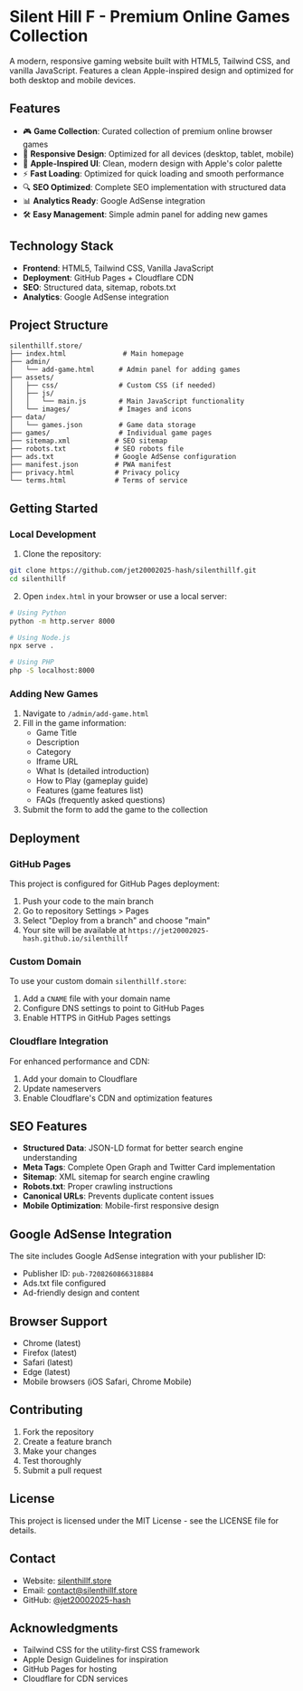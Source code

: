 # Silent Hill F - Premium Online Games Collection

A modern, responsive gaming website built with HTML5, Tailwind CSS, and vanilla JavaScript. Features a clean Apple-inspired design and optimized for both desktop and mobile devices.

## Features

- 🎮 **Game Collection**: Curated collection of premium online browser games
- 📱 **Responsive Design**: Optimized for all devices (desktop, tablet, mobile)
- 🎨 **Apple-Inspired UI**: Clean, modern design with Apple's color palette
- ⚡ **Fast Loading**: Optimized for quick loading and smooth performance
- 🔍 **SEO Optimized**: Complete SEO implementation with structured data
- 📊 **Analytics Ready**: Google AdSense integration
- 🛠️ **Easy Management**: Simple admin panel for adding new games

## Technology Stack

- **Frontend**: HTML5, Tailwind CSS, Vanilla JavaScript
- **Deployment**: GitHub Pages + Cloudflare CDN
- **SEO**: Structured data, sitemap, robots.txt
- **Analytics**: Google AdSense integration

## Project Structure

```
silenthillf.store/
├── index.html              # Main homepage
├── admin/
│   └── add-game.html      # Admin panel for adding games
├── assets/
│   ├── css/               # Custom CSS (if needed)
│   ├── js/
│   │   └── main.js        # Main JavaScript functionality
│   └── images/            # Images and icons
├── data/
│   └── games.json         # Game data storage
├── games/                 # Individual game pages
├── sitemap.xml           # SEO sitemap
├── robots.txt            # SEO robots file
├── ads.txt               # Google AdSense configuration
├── manifest.json         # PWA manifest
├── privacy.html          # Privacy policy
└── terms.html            # Terms of service
```

## Getting Started

### Local Development

1. Clone the repository:
```bash
git clone https://github.com/jet20002025-hash/silenthillf.git
cd silenthillf
```

2. Open `index.html` in your browser or use a local server:
```bash
# Using Python
python -m http.server 8000

# Using Node.js
npx serve .

# Using PHP
php -S localhost:8000
```

### Adding New Games

1. Navigate to `/admin/add-game.html`
2. Fill in the game information:
   - Game Title
   - Description
   - Category
   - Iframe URL
   - What Is (detailed introduction)
   - How to Play (gameplay guide)
   - Features (game features list)
   - FAQs (frequently asked questions)
3. Submit the form to add the game to the collection

## Deployment

### GitHub Pages

This project is configured for GitHub Pages deployment:

1. Push your code to the main branch
2. Go to repository Settings > Pages
3. Select "Deploy from a branch" and choose "main"
4. Your site will be available at `https://jet20002025-hash.github.io/silenthillf`

### Custom Domain

To use your custom domain `silenthillf.store`:

1. Add a `CNAME` file with your domain name
2. Configure DNS settings to point to GitHub Pages
3. Enable HTTPS in GitHub Pages settings

### Cloudflare Integration

For enhanced performance and CDN:

1. Add your domain to Cloudflare
2. Update nameservers
3. Enable Cloudflare's CDN and optimization features

## SEO Features

- **Structured Data**: JSON-LD format for better search engine understanding
- **Meta Tags**: Complete Open Graph and Twitter Card implementation
- **Sitemap**: XML sitemap for search engine crawling
- **Robots.txt**: Proper crawling instructions
- **Canonical URLs**: Prevents duplicate content issues
- **Mobile Optimization**: Mobile-first responsive design

## Google AdSense Integration

The site includes Google AdSense integration with your publisher ID:
- Publisher ID: `pub-7208260866318884`
- Ads.txt file configured
- Ad-friendly design and content

## Browser Support

- Chrome (latest)
- Firefox (latest)
- Safari (latest)
- Edge (latest)
- Mobile browsers (iOS Safari, Chrome Mobile)

## Contributing

1. Fork the repository
2. Create a feature branch
3. Make your changes
4. Test thoroughly
5. Submit a pull request

## License

This project is licensed under the MIT License - see the LICENSE file for details.

## Contact

- Website: [silenthillf.store](https://silenthillf.store)
- Email: contact@silenthillf.store
- GitHub: [@jet20002025-hash](https://github.com/jet20002025-hash)

## Acknowledgments

- Tailwind CSS for the utility-first CSS framework
- Apple Design Guidelines for inspiration
- GitHub Pages for hosting
- Cloudflare for CDN services
